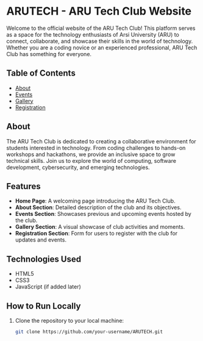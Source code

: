 # ARUTECH - ARU Tech Club Website

Welcome to the official website of the ARU Tech Club! This platform serves as a space for the technology enthusiasts of Arsi University (ARU) to connect, collaborate, and showcase their skills in the world of technology. Whether you are a coding novice or an experienced professional, ARU Tech Club has something for everyone.

## Table of Contents
- [About](#about)
- [Events](#events)
- [Gallery](#gallery)
- [Registration](#registration)

## About
The ARU Tech Club is dedicated to creating a collaborative environment for students interested in technology. From coding challenges to hands-on workshops and hackathons, we provide an inclusive space to grow technical skills. Join us to explore the world of computing, software development, cybersecurity, and emerging technologies.

## Features
- **Home Page**: A welcoming page introducing the ARU Tech Club.
- **About Section**: Detailed description of the club and its objectives.
- **Events Section**: Showcases previous and upcoming events hosted by the club.
- **Gallery Section**: A visual showcase of club activities and moments.
- **Registration Section**: Form for users to register with the club for updates and events.

## Technologies Used
- HTML5
- CSS3
- JavaScript (if added later)

## How to Run Locally
1. Clone the repository to your local machine:
   ```bash
   git clone https://github.com/your-username/ARUTECH.git
